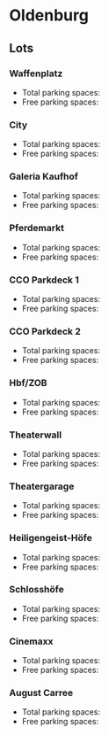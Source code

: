 # Oldenburg

## Lots

### Waffenplatz

* Total parking spaces: <Value topic="parken-dd/parken-dd/Oldenburg/oldenburgwaffenplatz/total"/>
* Free parking spaces: <Value topic="parken-dd/parken-dd/Oldenburg/oldenburgwaffenplatz/free"/>

### City

* Total parking spaces: <Value topic="parken-dd/parken-dd/Oldenburg/oldenburgcity/total"/>
* Free parking spaces: <Value topic="parken-dd/parken-dd/Oldenburg/oldenburgcity/free"/>

### Galeria Kaufhof

* Total parking spaces: <Value topic="parken-dd/parken-dd/Oldenburg/oldenburggaleriakaufhof/total"/>
* Free parking spaces: <Value topic="parken-dd/parken-dd/Oldenburg/oldenburggaleriakaufhof/free"/>

### Pferdemarkt

* Total parking spaces: <Value topic="parken-dd/parken-dd/Oldenburg/oldenburgpferdemarkt/total"/>
* Free parking spaces: <Value topic="parken-dd/parken-dd/Oldenburg/oldenburgpferdemarkt/free"/>

### CCO Parkdeck 1

* Total parking spaces: <Value topic="parken-dd/parken-dd/Oldenburg/oldenburgccoparkdeck1/total"/>
* Free parking spaces: <Value topic="parken-dd/parken-dd/Oldenburg/oldenburgccoparkdeck1/free"/>

### CCO Parkdeck 2

* Total parking spaces: <Value topic="parken-dd/parken-dd/Oldenburg/oldenburgccoparkdeck2/total"/>
* Free parking spaces: <Value topic="parken-dd/parken-dd/Oldenburg/oldenburgccoparkdeck2/free"/>

### Hbf/ZOB

* Total parking spaces: <Value topic="parken-dd/parken-dd/Oldenburg/oldenburghbfzob/total"/>
* Free parking spaces: <Value topic="parken-dd/parken-dd/Oldenburg/oldenburghbfzob/free"/>

### Theaterwall

* Total parking spaces: <Value topic="parken-dd/parken-dd/Oldenburg/oldenburgtheaterwall/total"/>
* Free parking spaces: <Value topic="parken-dd/parken-dd/Oldenburg/oldenburgtheaterwall/free"/>

### Theatergarage

* Total parking spaces: <Value topic="parken-dd/parken-dd/Oldenburg/oldenburgtheatergarage/total"/>
* Free parking spaces: <Value topic="parken-dd/parken-dd/Oldenburg/oldenburgtheatergarage/free"/>

### Heiligengeist-Höfe

* Total parking spaces: <Value topic="parken-dd/parken-dd/Oldenburg/oldenburgheiligengeisthoefe/total"/>
* Free parking spaces: <Value topic="parken-dd/parken-dd/Oldenburg/oldenburgheiligengeisthoefe/free"/>

### Schlosshöfe

* Total parking spaces: <Value topic="parken-dd/parken-dd/Oldenburg/oldenburgschlosshoefe/total"/>
* Free parking spaces: <Value topic="parken-dd/parken-dd/Oldenburg/oldenburgschlosshoefe/free"/>

### Cinemaxx

* Total parking spaces: <Value topic="parken-dd/parken-dd/Oldenburg/oldenburgcinemaxx/total"/>
* Free parking spaces: <Value topic="parken-dd/parken-dd/Oldenburg/oldenburgcinemaxx/free"/>

### August Carree

* Total parking spaces: <Value topic="parken-dd/parken-dd/Oldenburg/oldenburgaugustcarree/total"/>
* Free parking spaces: <Value topic="parken-dd/parken-dd/Oldenburg/oldenburgaugustcarree/free"/>

